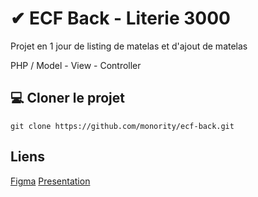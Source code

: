 
# ✔ ECF Back - Literie 3000

Projet en 1 jour de listing de matelas et d'ajout de matelas 

PHP / Model - View - Controller

## 💻 Cloner le projet



`git clone https://github.com/monority/ecf-back.git`

## Liens
[Figma](https://www.figma.com/file/io2oRSdZz9Hdaowg8baNFr/ECF-BACK?type=design&node-id=0%3A1&mode=design&t=yEL9u7LXRxCjFr7q-1)
[Presentation](https://www.canva.com/design/DAFpjJiz52w/CdpqksZAzwhPKku156pq0g/edit?utm_content=DAFpjJiz52w&utm_campaign=designshare&utm_medium=link2&utm_source=sharebutton)


